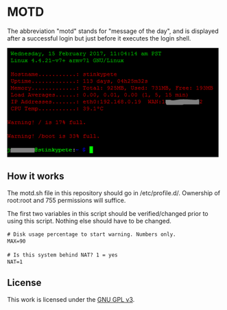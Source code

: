 
MOTD
==========================================
The abbreviation "motd" stands for "message of the day", and is displayed after a successful login but just before it executes the login shell.

![Screenshot](https://raw.githubusercontent.com/JoeWalters/IMG/master/MOTD.PNG)

How it works
-------
The motd.sh file in this repository should go in /etc/profile.d/. Ownership of root:root and 755 permissions will suffice.

The first two variables in this script should be verified/changed prior to using this script. Nothing else should have to be changed.
```
# Disk usage percentage to start warning. Numbers only.
MAX=90

# Is this system behind NAT? 1 = yes
NAT=1
```

License
-------
This work is licensed under the [GNU GPL v3](http://www.gnu.org/licenses/gpl.html).
